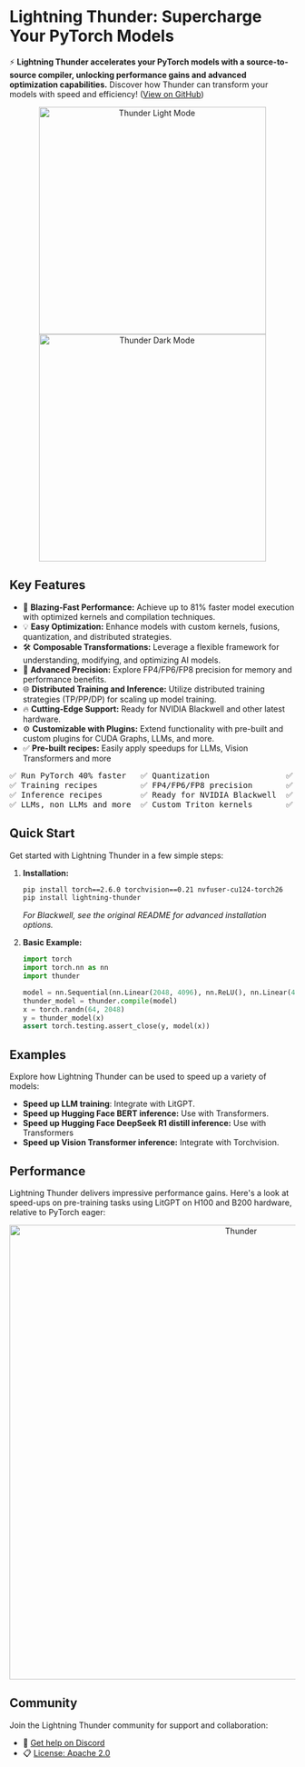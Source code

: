 <!--
  _  __  _    _  _____  _     _  _____   _       _   _
 | |/ / | |  | ||  _  || |   | ||  ___| | |     | | | |
 | ' /  | |  | || | | || |   | || |_    | |     | | | |
 |  <   | |  | || | | || |   | ||  _|   | |     | | | |
 | . \  | |_ | || |_| || |___| || |_    | |___  | |_| |
 |_|\_\ \___/ ||_____||_____|_||_____| \_____/  \___/
-->

# Lightning Thunder: Supercharge Your PyTorch Models

⚡ **Lightning Thunder accelerates your PyTorch models with a source-to-source compiler, unlocking performance gains and advanced optimization capabilities.** Discover how Thunder can transform your models with speed and efficiency! ([View on GitHub](https://github.com/Lightning-AI/lightning-thunder))

<div align="center">
  <img src="docs/source/_static/images/LightningThunderLightModewByline.png#gh-light-mode-only" width="400px" alt="Thunder Light Mode" />
  <img src="docs/source/_static/images/LightningThunderDarkModewByline.png#gh-dark-mode-only" width="400px" alt="Thunder Dark Mode" />
</div>

## Key Features

*   🚀 **Blazing-Fast Performance:** Achieve up to 81% faster model execution with optimized kernels and compilation techniques.
*   💡 **Easy Optimization:** Enhance models with custom kernels, fusions, quantization, and distributed strategies.
*   🛠️ **Composable Transformations:** Leverage a flexible framework for understanding, modifying, and optimizing AI models.
*   🔬 **Advanced Precision:** Explore FP4/FP6/FP8 precision for memory and performance benefits.
*   🌐 **Distributed Training and Inference:** Utilize distributed training strategies (TP/PP/DP) for scaling up model training.
*   🔥 **Cutting-Edge Support:** Ready for NVIDIA Blackwell and other latest hardware.
*   ⚙️ **Customizable with Plugins:** Extend functionality with pre-built and custom plugins for CUDA Graphs, LLMs, and more.
*   ✅ **Pre-built recipes:** Easily apply speedups for LLMs, Vision Transformers and more

<div align='center'>

<pre>
✅ Run PyTorch 40% faster   ✅ Quantization                ✅ Kernel fusion        
✅ Training recipes         ✅ FP4/FP6/FP8 precision       ✅ Distributed TP/PP/DP 
✅ Inference recipes        ✅ Ready for NVIDIA Blackwell  ✅ CUDA Graphs          
✅ LLMs, non LLMs and more  ✅ Custom Triton kernels       ✅ Compose all the above
</pre>

</div>

## Quick Start

Get started with Lightning Thunder in a few simple steps:

1.  **Installation:**
    ```bash
    pip install torch==2.6.0 torchvision==0.21 nvfuser-cu124-torch26
    pip install lightning-thunder
    ```
    *For Blackwell, see the original README for advanced installation options.*

2.  **Basic Example:**

    ```python
    import torch
    import torch.nn as nn
    import thunder

    model = nn.Sequential(nn.Linear(2048, 4096), nn.ReLU(), nn.Linear(4096, 64))
    thunder_model = thunder.compile(model)
    x = torch.randn(64, 2048)
    y = thunder_model(x)
    assert torch.testing.assert_close(y, model(x))
    ```

## Examples

Explore how Lightning Thunder can be used to speed up a variety of models:

*   **Speed up LLM training**: Integrate with LitGPT.
*   **Speed up Hugging Face BERT inference:** Use with Transformers.
*   **Speed up Hugging Face DeepSeek R1 distill inference:** Use with Transformers
*   **Speed up Vision Transformer inference:** Integrate with Torchvision.

## Performance

Lightning Thunder delivers impressive performance gains.  Here's a look at speed-ups on pre-training tasks using LitGPT on H100 and B200 hardware, relative to PyTorch eager:

<div align="center">
<img alt="Thunder" src="docs/source/_static/images/pretrain_perf.png" width="800px" style="max-width: 100%;">
</div>

## Community

Join the Lightning Thunder community for support and collaboration:

*   💬 [Get help on Discord](https://discord.com/invite/XncpTy7DSt)
*   📋 [License: Apache 2.0](https://github.com/Lightning-AI/litserve/blob/main/LICENSE)